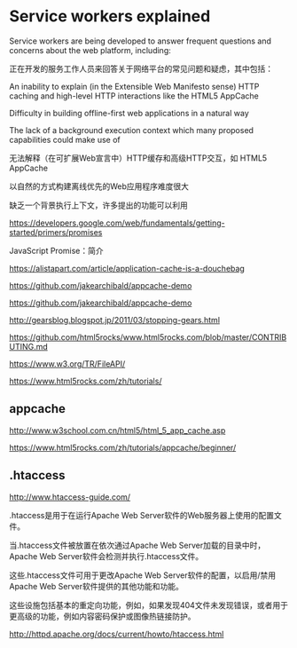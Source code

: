 # Service workers explained

Service workers are being developed to answer frequent questions and concerns about the web platform, including:


正在开发的服务工作人员来回答关于网络平台的常见问题和疑虑，其中包括：


An inability to explain (in the Extensible Web Manifesto sense) HTTP caching and high-level HTTP interactions like the HTML5 AppCache

Difficulty in building offline-first web applications in a natural way

The lack of a background execution context which many proposed capabilities could make use of


无法解释（在可扩展Web宣言中）HTTP缓存和高级HTTP交互，如 HTML5 AppCache

以自然的方式构建离线优先的Web应用程序难度很大

缺乏一个背景执行上下文，许多提出的功能可以利用





https://developers.google.com/web/fundamentals/getting-started/primers/promises

JavaScript Promise：简介



https://alistapart.com/article/application-cache-is-a-douchebag

https://github.com/jakearchibald/appcache-demo


https://github.com/jakearchibald/appcache-demo

http://gearsblog.blogspot.jp/2011/03/stopping-gears.html


https://github.com/html5rocks/www.html5rocks.com/blob/master/CONTRIBUTING.md


https://www.w3.org/TR/FileAPI/




https://www.html5rocks.com/zh/tutorials/



## appcache

http://www.w3school.com.cn/html5/html_5_app_cache.asp

https://www.html5rocks.com/zh/tutorials/appcache/beginner/



## .htaccess


http://www.htaccess-guide.com/


.htaccess是用于在运行Apache Web Server软件的Web服务器上使用的配置文件。

当.htaccess文件被放置在依次通过Apache Web Server加载的目录中时，Apache Web Server软件会检测并执行.htaccess文件。

这些.htaccess文件可用于更改Apache Web Server软件的配置，以启用/禁用Apache Web Server软件提供的其他功能和功能。

这些设施包括基本的重定向功能，例如，如果发现404文件未发现错误，或者用于更高级的功能，例如内容密码保护或图像热链接防护。


http://httpd.apache.org/docs/current/howto/htaccess.html










